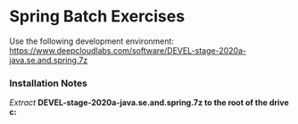 # Spring Batch Exercises

Use the following development environment:
https://www.deepcloudlabs.com/software/DEVEL-stage-2020a-java.se.and.spring.7z

### Installation Notes
<i>Extract</i> <b>DEVEL-stage-2020a-java.se.and.spring.7z<b> to the root of the drive <b>c</b>:
